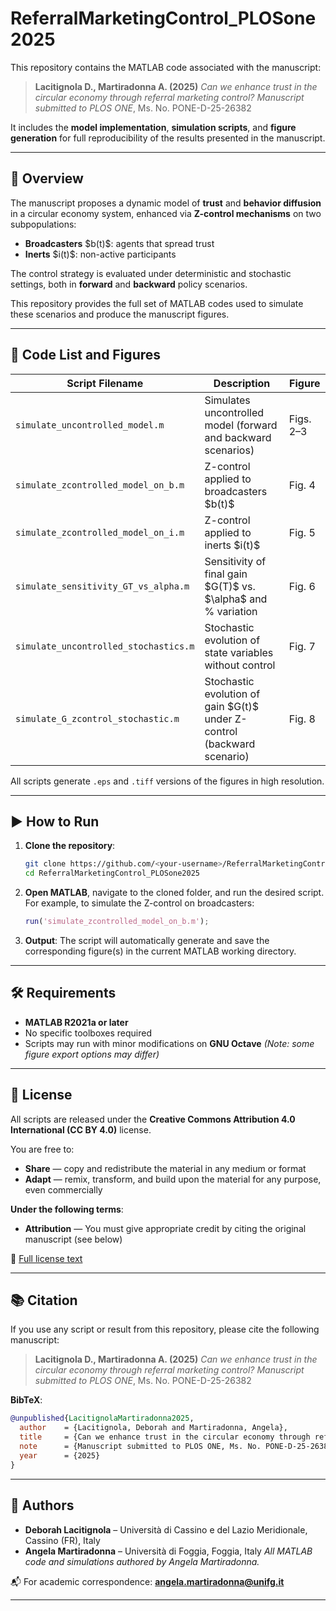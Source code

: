 # ReferralMarketingControl\_PLOSone2025

This repository contains the MATLAB code associated with the manuscript:

> **Lacitignola D., Martiradonna A. (2025)**
> *Can we enhance trust in the circular economy through referral marketing control?*
> *Manuscript submitted to PLOS ONE*, Ms. No. PONE-D-25-26382

It includes the **model implementation**, **simulation scripts**, and **figure generation** for full reproducibility of the results presented in the manuscript.

---

## 🧱 Overview

The manuscript proposes a dynamic model of **trust** and **behavior diffusion** in a circular economy system, enhanced via **Z-control mechanisms** on two subpopulations:

* **Broadcasters** \$b(t)\$: agents that spread trust
* **Inerts** \$i(t)\$: non-active participants

The control strategy is evaluated under deterministic and stochastic settings, both in **forward** and **backward** policy scenarios.

This repository provides the full set of MATLAB codes used to simulate these scenarios and produce the manuscript figures.

---

## 📂 Code List and Figures

| Script Filename                       | Description                                                               | Figure    |
| ------------------------------------- | ------------------------------------------------------------------------- | --------- |
| `simulate_uncontrolled_model.m`       | Simulates uncontrolled model (forward and backward scenarios)             | Figs. 2–3 |
| `simulate_zcontrolled_model_on_b.m`   | Z-control applied to broadcasters \$b(t)\$                                | Fig. 4    |
| `simulate_zcontrolled_model_on_i.m`   | Z-control applied to inerts \$i(t)\$                                      | Fig. 5    |
| `simulate_sensitivity_GT_vs_alpha.m`  | Sensitivity of final gain \$G(T)\$ vs. \$\alpha\$ and % variation         | Fig. 6    |
| `simulate_uncontrolled_stochastics.m` | Stochastic evolution of state variables without control                   | Fig. 7    |
| `simulate_G_zcontrol_stochastic.m`    | Stochastic evolution of gain \$G(t)\$ under Z-control (backward scenario) | Fig. 8    |

All scripts generate `.eps` and `.tiff` versions of the figures in high resolution.

---

## ▶️ How to Run

1. **Clone the repository**:

   ```bash
   git clone https://github.com/<your-username>/ReferralMarketingControl_PLOSone2025.git
   cd ReferralMarketingControl_PLOSone2025
   ```

2. **Open MATLAB**, navigate to the cloned folder, and run the desired script.
   For example, to simulate the Z-control on broadcasters:

   ```matlab
   run('simulate_zcontrolled_model_on_b.m');
   ```

3. **Output**: The script will automatically generate and save the corresponding figure(s) in the current MATLAB working directory.

---

## 🛠 Requirements

* **MATLAB R2021a or later**
* No specific toolboxes required
* Scripts may run with minor modifications on **GNU Octave**
  *(Note: some figure export options may differ)*

---

## 🚪 License

All scripts are released under the **Creative Commons Attribution 4.0 International (CC BY 4.0)** license.

You are free to:

* **Share** — copy and redistribute the material in any medium or format
* **Adapt** — remix, transform, and build upon the material for any purpose, even commercially

**Under the following terms**:

* **Attribution** — You must give appropriate credit by citing the original manuscript (see below)

📄 [Full license text](https://creativecommons.org/licenses/by/4.0/)

---

## 📚 Citation

If you use any script or result from this repository, please cite the following manuscript:

> **Lacitignola D., Martiradonna A. (2025)**
> *Can we enhance trust in the circular economy through referral marketing control?*
> *Manuscript submitted to PLOS ONE*, Ms. No. PONE-D-25-26382

**BibTeX**:

```bibtex
@unpublished{LacitignolaMartiradonna2025,
  author    = {Lacitignola, Deborah and Martiradonna, Angela},
  title     = {Can we enhance trust in the circular economy through referral marketing control?},
  note      = {Manuscript submitted to PLOS ONE, Ms. No. PONE-D-25-26382},
  year      = {2025}
}
```

---

## 👥 Authors

* **Deborah Lacitignola** – Università di Cassino e del Lazio Meridionale, Cassino (FR), Italy
* **Angela Martiradonna** – Università di Foggia, Foggia, Italy
  *All MATLAB code and simulations authored by Angela Martiradonna.*

📬 For academic correspondence: **[angela.martiradonna@unifg.it](mailto:angela.martiradonna@unifg.it)**

---
